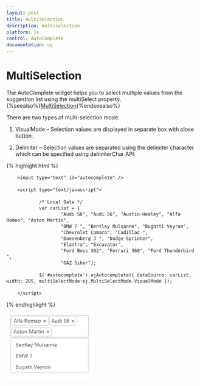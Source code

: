 ```yaml
---
layout: post
title: multiselection
description: multiselection
platform: js
control: AutoComplete
documentation: ug
---
```


# MultiSelection

The AutoComplete widget helps you to select multiple values from the suggestion list using the multiSelect property.
{%seealso%}[MultiSelection](http://help.syncfusion.com/js/api/ejautocomplete){%endseealso%}

There are two types of multi-selection mode.

1. VisualMode – Selection values are displayed in separate box with close button.

2. Delimiter – Selection values are separated using the delimiter character which can be specified using delimiterChar API. 

{% highlight html %}

        
        <input type="text" id="autocomplete" />
        
        <script type="text/javascript">
        
                /* Local Data */
                var carList = [
                        "Audi S6", "Audi S6", "Austin-Healey", "Alfa Romeo", "Aston Martin",
                        "BMW 7 ", "Bentley Mulsanne", "Bugatti Veyron",
                        "Chevrolet Camaro", "Cadillac ",
                        "Duesenberg J ", "Dodge Sprinter",
                        "Elantra", "Excavator",
                        "Ford Boss 302", "Ferrari 360", "Ford Thunderbird ",
                        "GAZ Siber"];
        
                $('#autocomplete').ejAutocomplete({ dataSource: carList, width: 205, multiSelectMode:ej.MultiSelectMode.VisualMode });
        
        </script>
        


{% endhighlight %}



![AutoComplete-Multiselection](multiselection_images\multiselection_img1.png)

